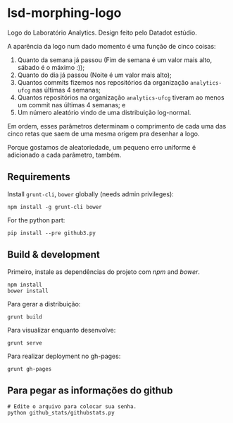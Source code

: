 # lsd-morphing-logo

Logo do Laboratório Analytics. Design feito pelo Datadot estúdio.

A aparência da logo num dado momento é uma função de cinco coisas:

1. Quanto da semana já passou (Fim de semana é um valor mais alto, sábado é o máximo :));
1. Quanto do dia já passou (Noite é um valor mais alto);
1. Quantos commits fizemos nos repositórios da organização `analytics-ufcg` nas últimas 4 semanas;
1. Quantos repositórios na organização `analytics-ufcg` tiveram ao menos um commit nas últimas 4 semanas; e
1. Um número aleatório vindo de uma distribuição log-normal.

Em ordem, esses parâmetros determinam o comprimento de cada uma das cinco retas que saem de uma mesma origem pra desenhar a logo.

Porque gostamos de aleatoriedade, um pequeno erro uniforme é adicionado a cada parâmetro, também.

## Requirements

Install `grunt-cli`, `bower` globally (needs admin privileges):

```
npm install -g grunt-cli bower
```

For the python part:

```
pip install --pre github3.py
```

## Build & development

Primeiro, instale  as dependências do projeto com *npm* and *bower*.

```
npm install
bower install
```
Para gerar a distribuição:

```
grunt build
```

Para visualizar enquanto desenvolve:

```
grunt serve
```

Para realizar deployment no gh-pages:

```
grunt gh-pages
```

## Para pegar as informações do github

```
# Edite o arquivo para colocar sua senha.
python github_stats/githubstats.py
```
